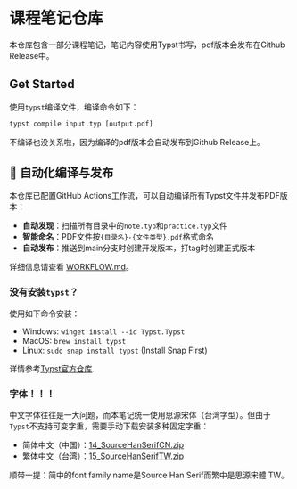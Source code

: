 # 课程笔记仓库

本仓库包含一部分课程笔记，笔记内容使用Typst书写，pdf版本会发布在Github Release中。

## Get Started

使用`typst`编译文件，编译命令如下：
```cmd
typst compile input.typ [output.pdf]
```

不编译也没关系啦，因为编译的pdf版本会自动发布到Github Release上。

## 🤖 自动化编译与发布

本仓库已配置GitHub Actions工作流，可以自动编译所有Typst文件并发布PDF版本：

- **自动发现**：扫描所有目录中的`note.typ`和`practice.typ`文件
- **智能命名**：PDF文件按`{目录名}-{文件类型}.pdf`格式命名
- **自动发布**：推送到main分支时创建开发版本，打tag时创建正式版本

详细信息请查看 [WORKFLOW.md](WORKFLOW.md)。

### 没有安装`typst`？

使用如下命令安装：

- Windows: `winget install --id Typst.Typst`
- MacOS: `brew install typst`
- Linux: `sudo snap install typst` (Install Snap First)

详情参考[Typst官方仓库](https://github.com/typst/typst).

### 字体！！！

中文字体往往是一大问题，而本笔记统一使用思源宋体（台湾字型）。但由于`Typst`不支持可变字重，需要手动下载安装多种固定字重：
- 简体中文（中国）：[14_SourceHanSerifCN.zip](https://github.com/adobe-fonts/source-han-serif/releases/download/2.003R/14_SourceHanSerifCN.zip)
- 繁体中文（台湾）：[15_SourceHanSerifTW.zip](https://github.com/adobe-fonts/source-han-serif/releases/download/2.003R/15_SourceHanSerifTW.zip)

顺带一提：简中的font family name是Source Han Serif而繁中是思源宋體 TW。

